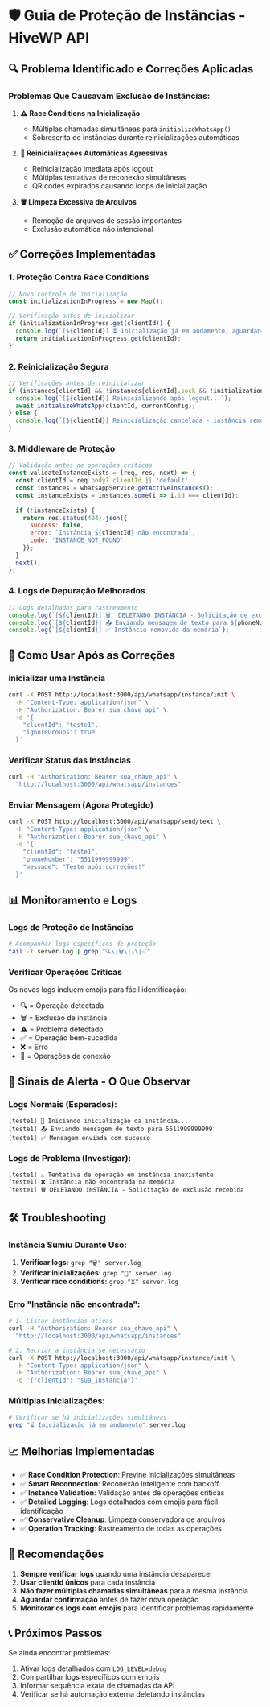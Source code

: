 # 🛡️ Guia de Proteção de Instâncias - HiveWP API

## 🔍 **Problema Identificado e Correções Aplicadas**

### **Problemas Que Causavam Exclusão de Instâncias:**

1. **⚠️ Race Conditions na Inicialização**
   - Múltiplas chamadas simultâneas para `initializeWhatsApp()`
   - Sobrescrita de instâncias durante reinicializações automáticas

2. **🔄 Reinicializações Automáticas Agressivas**
   - Reinicialização imediata após logout
   - Múltiplas tentativas de reconexão simultâneas
   - QR codes expirados causando loops de inicialização

3. **🗑️ Limpeza Excessiva de Arquivos**
   - Remoção de arquivos de sessão importantes
   - Exclusão automática não intencional

## ✅ **Correções Implementadas**

### **1. Proteção Contra Race Conditions**
```javascript
// Novo controle de inicialização
const initializationInProgress = new Map();

// Verificação antes de inicializar
if (initializationInProgress.get(clientId)) {
  console.log(`[${clientId}] ⏳ Inicialização já em andamento, aguardando...`);
  return initializationInProgress.get(clientId);
}
```

### **2. Reinicialização Segura**
```javascript
// Verificações antes de reinicializar
if (instances[clientId] && !instances[clientId].sock && !initializationInProgress.has(clientId)) {
  console.log(`[${clientId}] Reinicializando após logout...`);
  await initializeWhatsApp(clientId, currentConfig);
} else {
  console.log(`[${clientId}] Reinicialização cancelada - instância removida ou já em processo`);
}
```

### **3. Middleware de Proteção**
```javascript
// Validação antes de operações críticas
const validateInstanceExists = (req, res, next) => {
  const clientId = req.body?.clientId || 'default';
  const instances = whatsappService.getActiveInstances();
  const instanceExists = instances.some(i => i.id === clientId);
  
  if (!instanceExists) {
    return res.status(404).json({
      success: false,
      error: `Instância ${clientId} não encontrada`,
      code: 'INSTANCE_NOT_FOUND'
    });
  }
  next();
};
```

### **4. Logs de Depuração Melhorados**
```javascript
// Logs detalhados para rastreamento
console.log(`[${clientId}] 🗑️  DELETANDO INSTÂNCIA - Solicitação de exclusão recebida`);
console.log(`[${clientId}] 📤 Enviando mensagem de texto para ${phoneNumber}`);
console.log(`[${clientId}] ✅ Instância removida da memória`);
```

## 🔧 **Como Usar Após as Correções**

### **Inicializar uma Instância**
```bash
curl -X POST http://localhost:3000/api/whatsapp/instance/init \
  -H "Content-Type: application/json" \
  -H "Authorization: Bearer sua_chave_api" \
  -d '{
    "clientId": "teste1",
    "ignoreGroups": true
  }'
```

### **Verificar Status das Instâncias**
```bash
curl -H "Authorization: Bearer sua_chave_api" \
  "http://localhost:3000/api/whatsapp/instances"
```

### **Enviar Mensagem (Agora Protegido)**
```bash
curl -X POST http://localhost:3000/api/whatsapp/send/text \
  -H "Content-Type: application/json" \
  -H "Authorization: Bearer sua_chave_api" \
  -d '{
    "clientId": "teste1",
    "phoneNumber": "5511999999999",
    "message": "Teste após correções!"
  }'
```

## 📊 **Monitoramento e Logs**

### **Logs de Proteção de Instâncias**
```bash
# Acompanhar logs específicos de proteção
tail -f server.log | grep "🔍\|🗑️\|⚠️\|✅"
```

### **Verificar Operações Críticas**
Os novos logs incluem emojis para fácil identificação:
- 🔍 = Operação detectada
- 🗑️ = Exclusão de instância
- ⚠️ = Problema detectado
- ✅ = Operação bem-sucedida
- ❌ = Erro
- 🔌 = Operações de conexão

## 🚨 **Sinais de Alerta - O Que Observar**

### **Logs Normais (Esperados):**
```
[teste1] 🚀 Iniciando inicialização da instância...
[teste1] 📤 Enviando mensagem de texto para 5511999999999
[teste1] ✅ Mensagem enviada com sucesso
```

### **Logs de Problema (Investigar):**
```
[teste1] ⚠️ Tentativa de operação em instância inexistente
[teste1] ❌ Instância não encontrada na memória
[teste1] 🗑️ DELETANDO INSTÂNCIA - Solicitação de exclusão recebida
```

## 🛠️ **Troubleshooting**

### **Instância Sumiu Durante Uso:**
1. **Verificar logs:** `grep "🗑️" server.log`
2. **Verificar inicializações:** `grep "🚀" server.log`
3. **Verificar race conditions:** `grep "⏳" server.log`

### **Erro "Instância não encontrada":**
```bash
# 1. Listar instâncias ativas
curl -H "Authorization: Bearer sua_chave_api" \
  "http://localhost:3000/api/whatsapp/instances"

# 2. Recriar a instância se necessário
curl -X POST http://localhost:3000/api/whatsapp/instance/init \
  -H "Content-Type: application/json" \
  -H "Authorization: Bearer sua_chave_api" \
  -d '{"clientId": "sua_instancia"}'
```

### **Múltiplas Inicializações:**
```bash
# Verificar se há inicializações simultâneas
grep "⏳ Inicialização já em andamento" server.log
```

## 📈 **Melhorias Implementadas**

- ✅ **Race Condition Protection**: Previne inicializações simultâneas
- ✅ **Smart Reconnection**: Reconexão inteligente com backoff
- ✅ **Instance Validation**: Validação antes de operações críticas
- ✅ **Detailed Logging**: Logs detalhados com emojis para fácil identificação
- ✅ **Conservative Cleanup**: Limpeza conservadora de arquivos
- ✅ **Operation Tracking**: Rastreamento de todas as operações

## 🎯 **Recomendações**

1. **Sempre verificar logs** quando uma instância desaparecer
2. **Usar clientId únicos** para cada instância
3. **Não fazer múltiplas chamadas simultâneas** para a mesma instância
4. **Aguardar confirmação** antes de fazer nova operação
5. **Monitorar os logs com emojis** para identificar problemas rapidamente

## 📞 **Próximos Passos**

Se ainda encontrar problemas:
1. Ativar logs detalhados com `LOG_LEVEL=debug`
2. Compartilhar logs específicos com emojis
3. Informar sequência exata de chamadas da API
4. Verificar se há automação externa deletando instâncias 